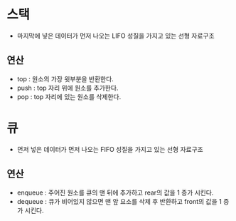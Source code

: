 # 스택  
- 마지막에 넣은 데이터가 먼저 나오는 LIFO 성질을 가지고 있는 선형 자료구조  

## 연산  
- top : 원소의 가장 윗부분을 반환한다.  
- push : top 자리 위에 원소를 추가한다.  
- pop : top 자리에 있는 원소를 삭제한다.  

# 큐  
- 먼저 넣은 데이터가 먼저 나오는 FIFO 성질을 가지고 있는 선형 자료구조

## 연산  
- enqueue : 주어진 원소를 큐의 맨 뒤에 추가하고 rear의 값을 1 증가 시킨다.
- dequeue : 큐가 비어있지 않으면 맨 앞 요소를 삭제 후 반환하고 front의 값을 1 증가 시킨다.

